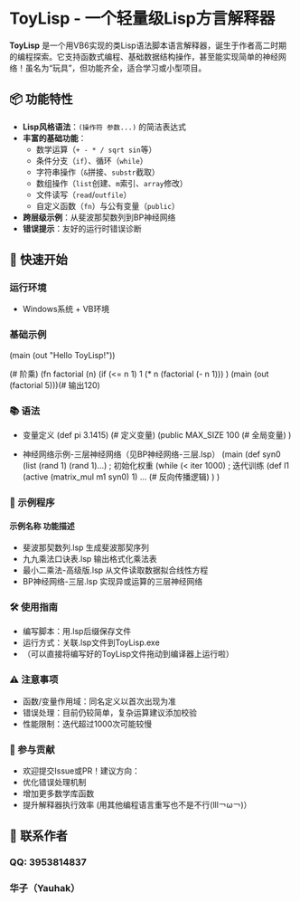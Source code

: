 # ToyLisp - 一个轻量级Lisp方言解释器

**ToyLisp** 是一个用VB6实现的类Lisp语法脚本语言解释器，诞生于作者高二时期的编程探索。它支持函数式编程、基础数据结构操作，甚至能实现简单的神经网络！虽名为“玩具”，但功能齐全，适合学习或小型项目。

## 📦 功能特性
- **Lisp风格语法**：`(操作符 参数...)` 的简洁表达式
- **丰富的基础功能**：
  - 数学运算（`+ - * / sqrt sin`等）
  - 条件分支（`if`）、循环（`while`）
  - 字符串操作（`&`拼接、`substr`截取）
  - 数组操作（`list`创建、`m`索引、`array`修改）
  - 文件读写（`read`/`outfile`）
  - 自定义函数（`fn`）与公有变量（`public`）
- **跨层级示例**：从斐波那契数列到BP神经网络
- **错误提示**：友好的运行时错误诊断

## 🚀 快速开始
### 运行环境
- Windows系统 + VB环境

### 基础示例
(main (out "Hello ToyLisp!"))

(# 阶乘)
(fn factorial (n)
   (if (<= n 1)
       1
       (* n (factorial (- n 1)))
)
(main (out (factorial 5)))(# 输出120)

### 📚 语法
- 变量定义
(def pi 3.1415)  (# 定义变量)
(public 
   MAX_SIZE 100  (# 全局变量)
)

- 神经网络示例-三层神经网络（见BP神经网络-三层.lsp）
(main
   (def syn0 (list (rand 1) (rand 1)...) ; 初始化权重
   (while (< iter 1000)  ; 迭代训练
      (def l1 (active (matrix_mul m1 syn0) 1)
      ... (# 反向传播逻辑)
   )
)

### 🎯 示例程序
#### 示例名称	            功能描述
- 斐波那契数列.lsp	    生成斐波那契序列
- 九九乘法口诀表.lsp	  输出格式化乘法表
- 最小二乘法-高级版.lsp	从文件读取数据拟合线性方程
- BP神经网络-三层.lsp	  实现异或运算的三层神经网络

### 🛠️ 使用指南
- 编写脚本：用.lsp后缀保存文件
- 运行方式：关联.lsp文件到ToyLisp.exe
- （可以直接将编写好的ToyLisp文件拖动到编译器上运行啦）

### ⚠️ 注意事项
- 函数/变量作用域：同名定义以首次出现为准
- 错误处理：目前仍较简单，复杂运算建议添加校验
- 性能限制：迭代超过1000次可能较慢

### 🤝 参与贡献
- 欢迎提交Issue或PR！建议方向：
- 优化错误处理机制
- 增加更多数学库函数
- 提升解释器执行效率
(用其他编程语言重写也不是不行(lll￢ω￢)）

## 📮 联系作者
### QQ: 3953814837
### 华子（Yauhak）
